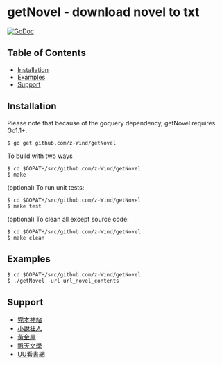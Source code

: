 # getNovel - download novel to txt
[![GoDoc](https://godoc.org/github.com/z-Wind/getNovel?status.png)](http://godoc.org/github.com/z-Wind/getNovel)

## Table of Contents

* [Installation](#installation)
* [Examples](#examples)
* [Support](#support)

## Installation

Please note that because of the goquery dependency, getNovel requires Go1.1+.

    $ go get github.com/z-Wind/getNovel

To build with two ways

    $ cd $GOPATH/src/github.com/z-Wind/getNovel
    $ make

(optional) To run unit tests:

    $ cd $GOPATH/src/github.com/z-Wind/getNovel
    $ make test

(optional) To clean all except source code:

    $ cd $GOPATH/src/github.com/z-Wind/getNovel
    $ make clean

## Examples

    $ cd $GOPATH/src/github.com/z-Wind/getNovel
    $ ./getNovel -url url_novel_contents

## Support
- [完本神站](https://www.wanbentxt.com/)
- [小說狂人](https://czbooks.net/)
- [黃金屋](https://tw.hjwzw.com/)
- [飄天文學](https://www.ptwxz.com/)
- [UU看書網](https://www.uukanshu.com/)
